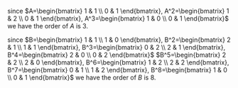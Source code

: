 since 
$A=\begin{bmatrix}
   1 & 1 \\
   0 & 1
\end{bmatrix},
A^2=\begin{bmatrix}
   1 & 2 \\
   0 & 1
\end{bmatrix}, 
 A^3=\begin{bmatrix}
   1 & 0 \\
   0 & 1
\end{bmatrix}$
we have the order of $A$ is $3$. 
 
since 
$B=\begin{bmatrix}
   1 & 1 \\
   1 & 0
\end{bmatrix},
B^2=\begin{bmatrix}
   2 & 1 \\
   1 & 1
\end{bmatrix}, 
 B^3=\begin{bmatrix}
   0 & 2 \\
   2 & 1
\end{bmatrix},
B^4=\begin{bmatrix}
   2 & 0 \\
   0 & 2
\end{bmatrix}$ 
$B^5=\begin{bmatrix}
   2 & 2 \\
   2 & 0
\end{bmatrix},
B^6=\begin{bmatrix}
   1 & 2 \\
   2 & 2
\end{bmatrix}, 
 B^7=\begin{bmatrix}
   0 & 1 \\
   1 & 2
\end{bmatrix},
B^8=\begin{bmatrix}
   1 & 0 \\
   0 & 1
\end{bmatrix}$
we have the order of $B$ is $8$. 